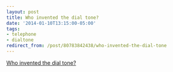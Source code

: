 ```yaml
---
layout: post
title: Who invented the dial tone?
date: '2014-01-10T13:15:00-05:00'
tags:
- telephone
- dialtone
redirect_from: /post/80783842438/who-invented-the-dial-tone
---
```

[Who invented the dial tone?](http://www.nytimes.com/2014/01/12/magazine/who-made-that-dial-tone.html?smid=tw-nytimes)  
